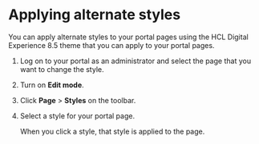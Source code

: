 # Applying alternate styles

You can apply alternate styles to your portal pages using the HCL Digital Experience 8.5 theme that you can apply to your portal pages.

1.  Log on to your portal as an administrator and select the page that you want to change the style.

2.  Turn on **Edit mode**.

3.  Click **Page** \> **Styles** on the toolbar.

4.  Select a style for your portal page.

    When you click a style, that style is applied to the page.


